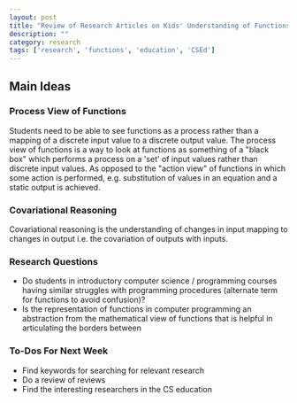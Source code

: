 ```yaml
---
layout: post
title: "Review of Research Articles on Kids' Understanding of Functions"
description: ""
category: research
tags: ['research', 'functions', 'education', 'CSEd']
---
```


## Main Ideas
### Process View of Functions
Students need to be able to see functions as a process rather than a mapping of a discrete input value to a discrete output value. 
The process view of functions is a way to look at functions as something of a "black box" which performs a process on a 'set' of input values rather than discrete input values.
As opposed to the "action view" of functions in which some action is performed, e.g. substitution of values in an equation and a static output is achieved. 

### Covariational Reasoning
Covariational reasoning is the understanding of changes in input mapping to changes in output i.e. the covariation of outputs with inputs.

### Research Questions
- Do students in introductory computer science / programming courses having similar struggles with programming procedures (alternate term for functions to avoid confusion)?
- Is the representation of functions in computer programming an abstraction from the mathematical view of functions that is helpful in articulating the borders between 

### To-Dos For Next Week
- Find keywords for searching for relevant research
- Do a review of reviews
- Find the interesting researchers in the CS education
